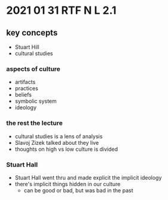 # 2021 01 31 RTF N L 2.1

## key concepts
- Stuart Hill
- cultural studies

### aspects of culture
- artifacts
- practices
- beliefs
- symbolic system
- ideology

### the rest the lecture
- cultural studies is a lens of analysis
- Slavoj Zizek talked about they live
- thoughts on high vs low culture is divided

### Stuart Hall
- Stuart Hall went thru and made explicit the implicit ideology
- there's implicit things hidden in our culture
  - can be good or bad, but was bad in the past
